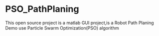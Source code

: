 # PSO_PathPlaning
This open source project is a matlab GUI project,is a Robot Path Planing Demo use Particle Swarm Optimization(PSO) algorithm
